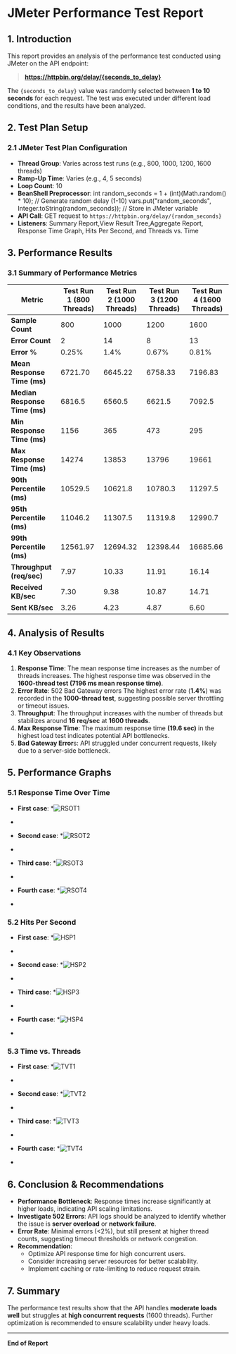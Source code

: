 # **JMeter Performance Test Report**

## **1. Introduction**
This report provides an analysis of the performance test conducted using JMeter on the API endpoint:
> **https://httpbin.org/delay/{seconds_to_delay}**

The `{seconds_to_delay}` value was randomly selected between **1 to 10 seconds** for each request. The test was executed under different load conditions, and the results have been analyzed.

## **2. Test Plan Setup**
### **2.1 JMeter Test Plan Configuration**
- **Thread Group**: Varies across test runs (e.g., 800, 1000, 1200, 1600 threads)
- **Ramp-Up Time**: Varies (e.g., 4, 5 seconds)
- **Loop Count**: 10
- **BeanShell Preprocessor**:  int random_seconds = 1 + (int)(Math.random() * 10);  // Generate random delay (1-10)
    vars.put("random_seconds", Integer.toString(random_seconds));  // Store in JMeter variable
- **API Call**: GET request to `https://httpbin.org/delay/{random_seconds}`
- **Listeners**: Summary Report,View Result Tree,Aggregate Report, Response Time Graph, Hits Per Second, and Threads vs. Time

## **3. Performance Results**

### **3.1 Summary of Performance Metrics**
| Metric | Test Run 1 (800 Threads) | Test Run 2 (1000 Threads) | Test Run 3 (1200 Threads) | Test Run 4 (1600 Threads) |
|--------|----------------|----------------|----------------|----------------|
| **Sample Count** | 800 | 1000 | 1200 | 1600 |
| **Error Count** | 2 | 14 | 8 | 13 |
| **Error %** | 0.25% | 1.4% | 0.67% | 0.81% |
| **Mean Response Time (ms)** | 6721.70 | 6645.22 | 6758.33 | 7196.83 |
| **Median Response Time (ms)** | 6816.5 | 6560.5 | 6621.5 | 7092.5 |
| **Min Response Time (ms)** | 1156 | 365 | 473 | 295 |
| **Max Response Time (ms)** | 14274 | 13853 | 13796 | 19661 |
| **90th Percentile (ms)** | 10529.5 | 10621.8 | 10780.3 | 11297.5 |
| **95th Percentile (ms)** | 11046.2 | 11307.5 | 11319.8 | 12990.7 |
| **99th Percentile (ms)** | 12561.97 | 12694.32 | 12398.44 | 16685.66 |
| **Throughput (req/sec)** | 7.97 | 10.33 | 11.91 | 16.14 |
| **Received KB/sec** | 7.30 | 9.38 | 10.87 | 14.71 |
| **Sent KB/sec** | 3.26 | 4.23 | 4.87 | 6.60 |

## **4. Analysis of Results**
### **4.1 Key Observations**
1. **Response Time**: The mean response time increases as the number of threads increases. The highest response time was observed in the **1600-thread test (7196 ms mean response time)**.
2. **Error Rate**:  502 Bad Gateway errors The highest error rate (**1.4%**) was recorded in the **1000-thread test**, suggesting possible server throttling or timeout issues.
3. **Throughput**: The throughput increases with the number of threads but stabilizes around **16 req/sec** at **1600 threads**.
4. **Max Response Time**: The maximum response time **(19.6 sec)** in the highest load test indicates potential API bottlenecks.
5. **Bad Gateway Error**s: API struggled under concurrent requests, likely due to a server-side bottleneck.

## **5. Performance Graphs**
### **5.1 Response Time Over Time**
- **First case**: 
*![RSOT1](https://github.com/user-attachments/assets/df9e0a9b-53e8-4f59-9eca-4f10ae8563d0)
*
- **Second case**: 
*![RSOT2](https://github.com/user-attachments/assets/8a9d3f96-cc50-473c-ae05-59db939b07f6)
*
- **Third case**: 
*![RSOT3](https://github.com/user-attachments/assets/bb90431f-1b65-48b7-83b8-a34e116b3ea4)
*
- **Fourth case**: 
*![RSOT4](https://github.com/user-attachments/assets/f113a3ee-1fc4-44cd-b63d-a329bb96e2a0)
*

### **5.2 Hits Per Second**
- **First case**: 
*![HSP1](https://github.com/user-attachments/assets/d1b82eae-a28a-44e2-9287-e6d83ee4ef92)
*
- **Second case**: 
*![HSP2](https://github.com/user-attachments/assets/a2aaac2f-12de-47cc-9e3a-7070b43609f0)
*
- **Third case**: 
*![HSP3](https://github.com/user-attachments/assets/e26b6e55-2673-4dff-9388-06e09046d150)
*
- **Fourth case**: 
*![HSP4](https://github.com/user-attachments/assets/e0c979bf-5f00-47dd-a9e8-8853f4a605e7)
*

### **5.3 Time vs. Threads**
- **First case**: 
*![TVT1](https://github.com/user-attachments/assets/0557d97b-16a6-4374-bbd5-d7cf51120f5b)
*
- **Second case**: 
*![TVT2](https://github.com/user-attachments/assets/f1bcb8d9-f564-441a-af38-848ea8b07b05)
*
- **Third case**: 
*![TVT3](https://github.com/user-attachments/assets/f1f9fe66-38c9-4cd5-809a-1277e9425ace)
*
- **Fourth case**: 
*![TVT4](https://github.com/user-attachments/assets/b55e5e51-1320-4c72-a00c-5b6c7dfd082b)
*

## **6. Conclusion & Recommendations**

- **Performance Bottleneck**: Response times increase significantly at higher loads, indicating API scaling limitations.
- **Investigate 502 Errors**: API logs should be analyzed to identify whether the issue is **server overload** or **network failure**.  
- **Error Rate**: Minimal errors (<2%), but still present at higher thread counts, suggesting timeout thresholds or network congestion.
- **Recommendation**:
  - Optimize API response time for high concurrent users.
  - Consider increasing server resources for better scalability.
  - Implement caching or rate-limiting to reduce request strain.

## **7. Summary**
The performance test results show that the API handles **moderate loads well** but struggles at **high concurrent requests** (1600 threads). Further optimization is recommended to ensure scalability under heavy loads.

---
**End of Report**


